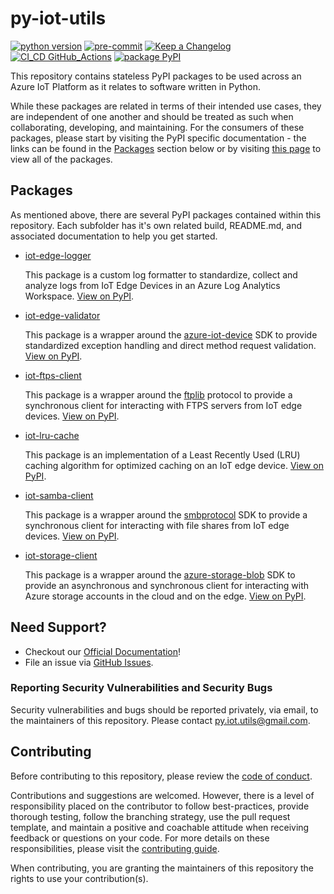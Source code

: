 # py-iot-utils

[![python version](https://img.shields.io/badge/python_v3.9-blue?logo=python&logoColor=yellow)](https://www.python.org/) [![pre-commit](https://img.shields.io/badge/pre--commit-blue?logo=pre-commit&logoColor=FAB040)](https://pre-commit.com/) [![Keep a Changelog](https://img.shields.io/badge/keep_a_changelog-blue?logo=keepachangelog&logoColor=E05735)](https://keepachangelog.com/en/1.0.0/) [![CI_CD GitHub_Actions](https://img.shields.io/badge/GitHub_Actions-blue?logo=githubactions&logoColor=black)](https://github.com/features/actions) [![package PyPI](https://img.shields.io/badge/PyPI-blue?logo=PyPI&logoColor=yellow)](https://pypi.org/)

This repository contains stateless PyPI packages to be used across an Azure IoT Platform as it relates to software written in Python.

While these packages are related in terms of their intended use cases, they are independent of one another and should be treated as such when collaborating, developing, and maintaining. For the consumers of these packages, please start by visiting the PyPI specific documentation - the links can be found in the [Packages](#packages) section below or by visiting [this page](https://pypi.org/user/dgonzo27/) to view all of the packages.

## Packages

As mentioned above, there are several PyPI packages contained within this repository. Each subfolder has it's own related build, README.md, and associated documentation to help you get started.

- [iot-edge-logger](https://github.com/dgonzo27/py-iot-utils/tree/master/iot-edge-logger)

  This package is a custom log formatter to standardize, collect and analyze logs from IoT Edge Devices in an Azure Log Analytics Workspace. [View on PyPI](https://pypi.org/project/iot-edge-logger/).

- [iot-edge-validator](https://github.com/dgonzo27/py-iot-utils/tree/master/iot-edge-validator)

  This package is a wrapper around the [azure-iot-device](https://pypi.org/project/azure-iot-device/) SDK to provide standardized exception handling and direct method request validation. [View on PyPI](https://pypi.org/project/iot-edge-validator).

- [iot-ftps-client](https://github.com/dgonzo27/py-iot-utils/tree/master/iot-ftps-client)

  This package is a wrapper around the [ftplib](https://docs.python.org/3/library/ftplib.html) protocol to provide a synchronous client for interacting with FTPS servers from IoT edge devices. [View on PyPI](https://pypi.org/project/iot-ftps-client).

- [iot-lru-cache](https://github.com/dgonzo27/py-iot-utils/tree/master/iot-lru-cache)

  This package is an implementation of a Least Recently Used (LRU) caching algorithm for optimized caching on an IoT edge device. [View on PyPI](https://pypi.org/project/iot-lru-cache).

- [iot-samba-client](https://github.com/dgonzo27/py-iot-utils/tree/master/iot-samba-client)

  This package is a wrapper around the [smbprotocol](https://pypi.org/project/smbprotocol/) SDK to provide a synchronous client for interacting with file shares from IoT edge devices. [View on PyPI](https://pypi.org/project/iot-samba-client).

- [iot-storage-client](https://github.com/dgonzo27/py-iot-utils/tree/master/iot-storage-client)

  This package is a wrapper around the [azure-storage-blob](https://pypi.org/project/azure-storage-blob/) SDK to provide an asynchronous and synchronous client for interacting with Azure storage accounts in the cloud and on the edge. [View on PyPI](https://pypi.org/project/iot-storage-client/).

## Need Support?

- Checkout our [Official Documentation](https://py-iot-utils.com)!
- File an issue via [GitHub Issues](https://github.com/dgonzo27/py-iot-utils/issues).

### Reporting Security Vulnerabilities and Security Bugs

Security vulnerabilities and bugs should be reported privately, via email, to the maintainers of this repository. Please contact [py.iot.utils@gmail.com](mailto:py.iot.utils@gmail.com).

## Contributing

Before contributing to this repository, please review the [code of conduct](./CODE_OF_CONDUCT.md).

Contributions and suggestions are welcomed. However, there is a level of responsibility placed on the contributor to follow best-practices, provide thorough testing, follow the branching strategy, use the pull request template, and maintain a positive and coachable attitude when receiving feedback or questions on your code. For more details on these responsibilities, please visit the [contributing guide](./CONTRIBUTING.md).

When contributing, you are granting the maintainers of this repository the rights to use your contribution(s).
